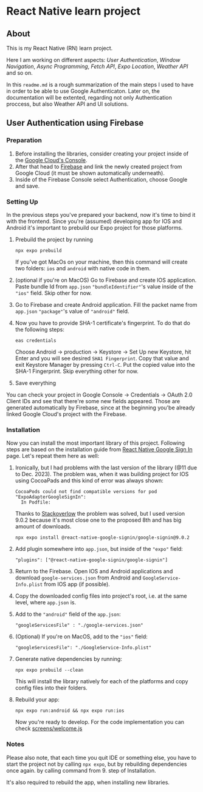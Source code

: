 # React Native learn project

## About

This is my React Native (RN) learn project.

Here I am working on different aspects: _User Authentication_, _Window Navigation_, _Async Programming_, _Fetch API_, _Expo Location_, _Weather API_ and so on.

In this `readme.md` is a rough summarization of the main steps I used to have in order to be able to use Google Authenticaton. Later on, the documentation will be extented, regarding not only Authentication proccess, but also Weather API and UI solutions.

## User Authentication using Firebase

### Preparation

1. Before installing the libraries, consider creating your project inside of the [Google Cloud's Console](https://console.cloud.google.com/).
2. After that head to [Firebase](https://console.firebase.google.com/) and link the newly created project from Google Cloud (it must be shown automatically underneath).
3. Inside of the Firebase Console select Authentication, choose Google and save.

### Setting Up

In the previous steps you've prepared your backend, now it's time to bind it with the frontend. Since you're (assumed) developing app for IOS and Android it's important to prebuild our Expo project for those platforms.

1. Prebuild the project by running
   ```
   npx expo prebuild
   ```
   If you've got MacOs on your machine, then this command will create two folders: `ios` and `android` with native code in them.
2. (optional if you're on MacOS) Go to Firebase and create IOS application. Paste bundle Id from `app.json` `"bundleIdentifier"`'s value inside of the `"ios"` field. Skip other for now.
3. Go to Firebase and create Android application. Fill the packet name from `app.json` `"package"`'s value of `"android"` field.
4. Now you have to provide SHA-1 certificate's fingerprint. To do that do the following steps:

   ```
   eas credentials
   ```

   Choose Android -> production -> Keystore -> Set Up new Keystore, hit Enter and you will see desired `SHA1 Fingerprint`. Copy that value and exit Keystore Manager by pressing `Ctrl-C`.
   Put the copied value into the SHA-1 Fingerprint. Skip everything other for now.

5. Save everything

You can check your project in Google Console -> Credentials -> OAuth 2.0 Client IDs and see that there're some new fields appeared. Those are generated automatically by Firebase, since at the beginning you'be already linked Google Cloud's project with the Firebase.

### Installation

Now you can install the most important library of this project. Following steps are based on the installation guide from [React Native Google Sign In](https://react-native-google-signin.github.io/docs/setting-up/expo) page. Let's repeat them here as well:

1. Ironically, but I had problems with the last version of the library (@11 due to Dec. 2023). The problem was, when it was building project for IOS using CocoaPads and this kind of error was always shown:

   ```
   CocoaPods could not find compatible versions for pod "ExpoAdapterGoogleSignIn":
     In Podfile:
   ```

   Thanks to [Stackoverlow](https://stackoverflow.com/a/74917149/14350322) the problem was solved, but I used version 9.0.2 because it's most close one to the proposed 8th and has big amount of downloads.

   ```
   npx expo install @react-native-google-signin/google-signin@9.0.2
   ```

2. Add plugin somewhere into `app.json`, but inside of the `"expo"` field:
   ```
   "plugins": ["@react-native-google-signin/google-signin"]
   ```
3. Return to the Firebase. Open IOS and Android applications and download `google-services.json` from Android and `GoogleService-Info.plist` from IOS app (if possible).
4. Copy the downloaded config files into project's root, i.e. at the same level, where `app.json` is.

5. Add to the `"android"` field of the `app.json`:
   ```
   "googleServicesFile" : "./google-services.json"
   ```
6. (Optional) If you're on MacOS, add to the `"ios"` field:
   ```
   "googleServicesFile": "./GoogleService-Info.plist"
   ```
7. Generate native dependencies by running:

   ```
   npx expo prebuild --clean
   ```

   This will install the library natively for each of the platforms and copy config files into their folders.

8. Rebuild your app:
   ```
   npx expo run:android && npx expo run:ios
   ```
   Now you're ready to develop. For the code implementation you can check [screens/welcome.js](https://github.com/bogdankhamelyuk/learn-app/blob/main/screens/welcome.js)

### Notes

Please also note, that each time you quit IDE or something else, you have to start the project not by calling `npx expo`, but by rebuilding dependencies once again. by calling command from 9. step of Installation.

It's also required to rebuild the app, when installing new libraries.
